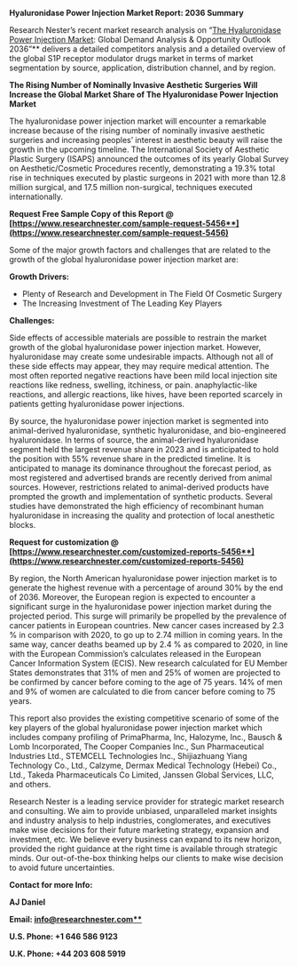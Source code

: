 ﻿**Hyaluronidase Power Injection Market Report: 2036 Summary**

Research Nester’s recent market research analysis on “[The Hyaluronidase Power Injection Market](https://www.researchnester.com/reports/hyaluronidase-power-injection-market/5456): Global Demand Analysis & Opportunity Outlook 2036”** delivers a detailed competitors analysis and a detailed overview of the global S1P receptor modulator drugs market in terms of market segmentation by source, application, distribution channel, and by region. 

**The Rising Number of Nominally Invasive Aesthetic Surgeries Will Increase the Global Market Share of The Hyaluronidase Power Injection Market** 

The hyaluronidase power injection market will encounter a remarkable increase because of the rising number of nominally invasive aesthetic surgeries and increasing peoples’ interest in aesthetic beauty will raise the growth in the upcoming timeline. The International Society of Aesthetic Plastic Surgery (ISAPS) announced the outcomes of its yearly Global Survey on Aesthetic/Cosmetic Procedures recently, demonstrating a 19.3% total rise in techniques executed by plastic surgeons in 2021 with more than 12.8 million surgical, and 17.5 million non-surgical, techniques executed internationally.

**Request Free Sample Copy of this Report @ [https://www.researchnester.com/sample-request-5456**](https://www.researchnester.com/sample-request-5456)**

Some of the major growth factors and challenges that are related to the growth of the global hyaluronidase power injection market are:

**Growth Drivers:**

- Plenty of Research and Development in The Field Of Cosmetic Surgery
- The Increasing Investment of The Leading Key Players

**Challenges:**

Side effects of accessible materials are possible to restrain the market growth of the global hyaluronidase power injection market. However, hyaluronidase may create some undesirable impacts. Although not all of these side effects may appear, they may require medical attention. The most often reported negative reactions have been mild local injection site reactions like redness, swelling, itchiness, or pain. anaphylactic-like reactions, and allergic reactions, like hives, have been reported scarcely in patients getting hyaluronidase power injections.

By source, the hyaluronidase power injection market is segmented into animal-derived hyaluronidase, synthetic hyaluronidase, and bio-engineered hyaluronidase. In terms of source, the animal-derived hyaluronidase segment held the largest revenue share in 2023 and is anticipated to hold the position with 55% revenue share in the predicted timeline. It is anticipated to manage its dominance throughout the forecast period, as most registered and advertised brands are recently derived from animal sources. However, restrictions related to animal-derived products have prompted the growth and implementation of synthetic products. Several studies have demonstrated the high efficiency of recombinant human hyaluronidase in increasing the quality and protection of local anesthetic blocks. 

**Request for customization @ [https://www.researchnester.com/customized-reports-5456**](https://www.researchnester.com/customized-reports-5456)**

By region, the North American hyaluronidase power injection market is to generate the highest revenue with a percentage of around 30% by the end of 2036. Moreover, the European region is expected to encounter a significant surge in the hyaluronidase power injection market during the projected period. This surge will primarily be propelled by the prevalence of cancer patients in European countries. New cancer cases increased by 2.3 % in comparison with 2020, to go up to 2.74 million in coming years. In the same way, cancer deaths beamed up by 2.4 % as compared to 2020, in line with the European Commission’s calculates released in the European Cancer Information System (ECIS). New research calculated for EU Member States demonstrates that 31% of men and 25% of women are projected to be confirmed by cancer before coming to the age of 75 years.  14% of men and 9% of women are calculated to die from cancer before coming to 75 years.

This report also provides the existing competitive scenario of some of the key players of the global hyaluronidase power injection market which includes company profiling of <a name="_hlk152961160"></a>PrimaPharma, Inc, Halozyme, Inc., Bausch & Lomb Incorporated, The Cooper Companies Inc., Sun Pharmaceutical Industries Ltd., STEMCELL Technologies Inc., Shijiazhuang Yiang Technology Co., Ltd., Calzyme, Dermax Medical Technology (Hebei) Co., Ltd.<a name="_hlk152961197"></a>, Takeda Pharmaceuticals Co Limited, Janssen Global Services, LLC, and others.

Research Nester is a leading service provider for strategic market research and consulting. We aim to provide unbiased, unparalleled market insights and industry analysis to help industries, conglomerates, and executives make wise decisions for their future marketing strategy, expansion and investment, etc. We believe every business can expand to its new horizon, provided the right guidance at the right time is available through strategic minds. Our out-of-the-box thinking helps our clients to make wise decision to avoid future uncertainties.

**Contact for more Info:**

**AJ Daniel**

**Email: [info@researchnester.com**](mailto:info@researchnester.com)**

**U.S. Phone: +1 646 586 9123** 

**U.K. Phone: +44 203 608 5919**





